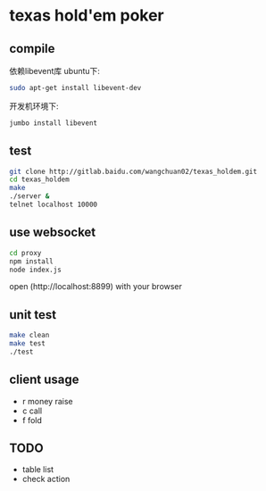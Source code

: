 # texas hold'em poker

## compile
依赖libevent库
ubuntu下:
```bash
sudo apt-get install libevent-dev
```

开发机环境下:
```bash
jumbo install libevent
```

## test
```bash
git clone http://gitlab.baidu.com/wangchuan02/texas_holdem.git
cd texas_holdem
make
./server &
telnet localhost 10000
```
## use websocket
```bash
cd proxy
npm install
node index.js
```
open (http://localhost:8899) with your browser


## unit test
```bash
make clean
make test
./test
```

## client usage
- r money raise
- c       call
- f       fold

## TODO
- table list
- check action

